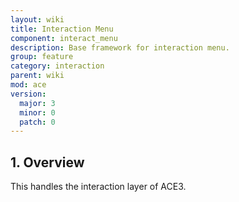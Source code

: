 ```yaml
---
layout: wiki
title: Interaction Menu
component: interact_menu
description: Base framework for interaction menu.
group: feature
category: interaction
parent: wiki
mod: ace
version:
  major: 3
  minor: 0
  patch: 0
---
```


## 1. Overview

This handles the interaction layer of ACE3.
